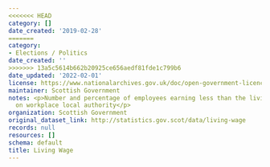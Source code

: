 ```yaml
---
<<<<<<< HEAD
category: []
date_created: '2019-02-28'
=======
category:
- Elections / Politics
date_created: ''
>>>>>>> 13a5c5614b662b20925ce656aedf81fde1c799b6
date_updated: '2022-02-01'
license: https://www.nationalarchives.gov.uk/doc/open-government-licence/version/3/
maintainer: Scottish Government
notes: <p>Number and percentage of employees earning less than the living wage, based
  on workplace local authority</p>
organization: Scottish Government
original_dataset_link: http://statistics.gov.scot/data/living-wage
records: null
resources: []
schema: default
title: Living Wage
---
```

